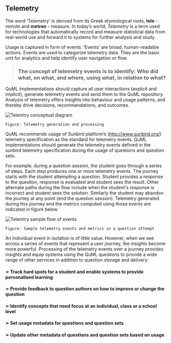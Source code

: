 ## Telemetry

The word ‘Telemetry’ is derived from its Greek etymological roots, **tele** - remote and
**metron** - measure. In today’s world, *Telemetry* is a term used for technologies that
automatically record and measure statistical data from real-world use and forward it to systems for further analysis and study.

Usage is captured in form of events. ‘Events’ are broad, human-readable actions. Events
are used to categorize telemetry data. They are the basic unit for analytics and help
identify user navigation or flow.

> ### The concept of telemetry events is to identify: Who did what, on what, and where, using what, in relation to what?

QuML implementations should capture all user interactions (explicit and implicit),
generate telemetry events and send them to the QuML repository. Analysis of telemetry
offers insights into behaviour and usage patterns, and thereby drive decisions,
recommendations, and outcomes.

![Telemtry conceptual diagram](https://github.com/sunbird-specs/inQuiry/blob/master/v1/images/Telemetry_concept.png)

```
Figure: Telemetry generation and processing
```

QuML recommends usage of Sunbird platform’s (​http://www.sunbird.org/​) telemetry
specification as the standard for telemetry events. QuML implementations should
generate the telemetry events defined in the sunbird telemetry specification during the
usage of questions and question sets.

For example, during a question session, the student goes through a series of steps. Each
step produces one or more telemetry events. The journey starts with the student
attempting a question. Student provides a response to the question, response is
evaluated and student sees the result. Other alternate paths during the flow include
when the student's response is incorrect and student sees the solution. Similarly the
student may abandon the journey at any point (end the question session). Telemetry
generated during this journey and the metrics computed using those events are
indicated in figure below.

![Telemtry sample flow of events](https://github.com/sunbird-specs/inQuiry/blob/master/v1/images/Telemetry_sample_flow.png)

```
Figure: Sample telemetry events and metrics in a question attempt
```

An individual event in isolation is of little value. However, when we see across a series
of events that represent a user journey, the insights become more powerful. Processing
of the telemetry events over a journey provides insights and equip systems using the
QuML questions to provide a wide range of other services in addition to question
storage and delivery:

#### ➢ Track hard spots for a student and enable systems to provide personalised learning

#### ➢ Provide feedback to question authors on how to improve or change the question

#### ➢ Identify concepts that need focus at an individual, class or a school level

#### ➢ Set usage metadata for questions and question sets

#### ➢ Update other metadata of questions and question sets based on usage
